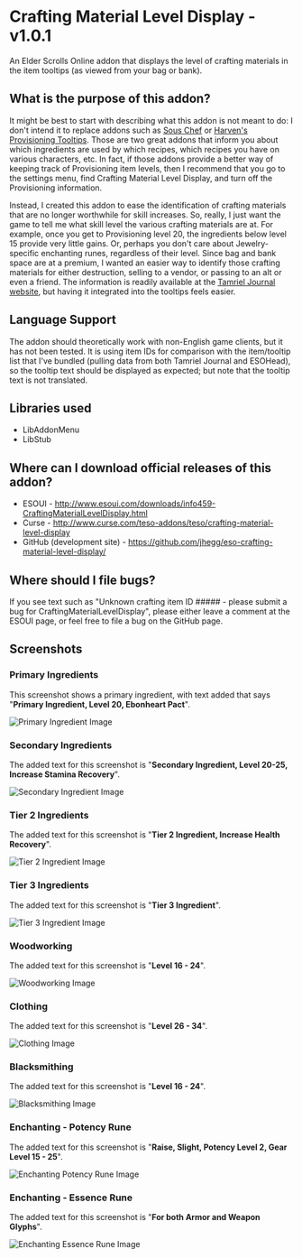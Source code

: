 Crafting Material Level Display - v1.0.1
===================================

An Elder Scrolls Online addon that displays the level of crafting materials in the item tooltips (as viewed from your bag or bank).

## What is the purpose of this addon?

It might be best to start with describing what this addon is not meant to do: I don't intend it to replace addons such as [Sous Chef](http://www.esoui.com/downloads/info163-SousChef-ProvisioningHelper.html) or [Harven's Provisioning Tooltips](http://www.esoui.com/downloads/info435-HarvensProvisioningTooltips.html). Those are two great addons that inform you about which ingredients are used by which recipes, which recipes you have on various characters, etc. In fact, if those addons provide a better way of keeping track of Provisioning item levels, then I recommend that you go to the settings menu, find Crafting Material Level Display, and turn off the Provisioning information.

Instead, I created this addon to ease the identification of crafting materials that are no longer worthwhile for skill increases. So, really, I just want the game to tell me what skill level the various crafting materials are at. For example, once you get to Provisioning level 20, the ingredients below level 15 provide very little gains. Or, perhaps you don't care about Jewelry-specific enchanting runes, regardless of their level. Since bag and bank space are at a premium, I wanted an easier way to identify those crafting materials for either destruction, selling to a vendor, or passing to an alt or even a friend. The information is readily available at the [Tamriel Journal website](http://tamrieljournal.com/eso-provisioning-ingredients/), but having it integrated into the tooltips feels easier.

## Language Support

The addon should theoretically work with non-English game clients, but it has not been tested. It is using item IDs for comparison with the item/tooltip list that I've bundled (pulling data from both Tamriel Journal and ESOHead), so the tooltip text should be displayed as expected; but note that the tooltip text is not translated.

## Libraries used

* LibAddonMenu
* LibStub

## Where can I download official releases of this addon?

* ESOUI - http://www.esoui.com/downloads/info459-CraftingMaterialLevelDisplay.html
* Curse - http://www.curse.com/teso-addons/teso/crafting-material-level-display
* GitHub (development site) - https://github.com/jhegg/eso-crafting-material-level-display/

## Where should I file bugs?

If you see text such as "Unknown crafting item ID ##### - please submit a bug for CraftingMaterialLevelDisplay", please either leave a comment at the ESOUI page, or feel free to file a bug on the GitHub page.

## Screenshots

### Primary Ingredients

This screenshot shows a primary ingredient, with text added that says "**Primary Ingredient, Level 20, Ebonheart Pact**".

![Primary Ingredient Image](https://github.com/jhegg/eso-crafting-material-level-display/wiki/CraftingMaterialLevelDisplay-primary-v0.4.jpg)

### Secondary Ingredients

The added text for this screenshot is "**Secondary Ingredient, Level 20-25, Increase Stamina Recovery**".

![Secondary Ingredient Image](https://github.com/jhegg/eso-crafting-material-level-display/wiki/CraftingMaterialLevelDisplay-secondary-v0.4.jpg)

### Tier 2 Ingredients

The added text for this screenshot is "**Tier 2 Ingredient, Increase Health Recovery**".

![Tier 2 Ingredient Image](https://github.com/jhegg/eso-crafting-material-level-display/wiki/CraftingMaterialLevelDisplay-tier2-v0.4.jpg)

### Tier 3 Ingredients

The added text for this screenshot is "**Tier 3 Ingredient**".

![Tier 3 Ingredient Image](https://github.com/jhegg/eso-crafting-material-level-display/wiki/CraftingMaterialLevelDisplay-tier3-v0.4.jpg)

### Woodworking

The added text for this screenshot is "**Level 16 - 24**".

![Woodworking Image](https://github.com/jhegg/eso-crafting-material-level-display/wiki/CraftingMaterialLevelDisplay-woodworking-v0.4.jpg)

### Clothing

The added text for this screenshot is "**Level 26 - 34**".

![Clothing Image](https://github.com/jhegg/eso-crafting-material-level-display/wiki/CraftingMaterialLevelDisplay-clothing-v0.4.jpg)

### Blacksmithing

The added text for this screenshot is "**Level 16 - 24**".

![Blacksmithing Image](https://github.com/jhegg/eso-crafting-material-level-display/wiki/CraftingMaterialLevelDisplay-blacksmithing-v0.4.jpg)

### Enchanting - Potency Rune

The added text for this screenshot is "**Raise, Slight, Potency Level 2, Gear Level 15 - 25**".

![Enchanting Potency Rune Image](https://github.com/jhegg/eso-crafting-material-level-display/wiki/CraftingMaterialLevelDisplay-enchanting-potency-rune-v0.5.jpg)

### Enchanting - Essence Rune

The added text for this screenshot is "**For both Armor and Weapon Glyphs**".

![Enchanting Essence Rune Image](https://github.com/jhegg/eso-crafting-material-level-display/wiki/CraftingMaterialLevelDisplay-enchanting-essence-rune-v0.5.jpg)

